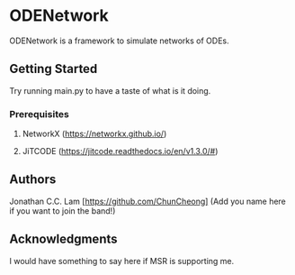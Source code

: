 # ODENetwork

ODENetwork is a framework to simulate networks of ODEs.

## Getting Started

Try running main.py to have a taste of what is it doing.

### Prerequisites

1. NetworkX (https://networkx.github.io/)

2. JiTCODE (https://jitcode.readthedocs.io/en/v1.3.0/#)


## Authors

Jonathan C.C. Lam [https://github.com/ChunCheong]
(Add you name here if you want to join the band!)


## Acknowledgments

I would have something to say here if MSR is supporting me.
